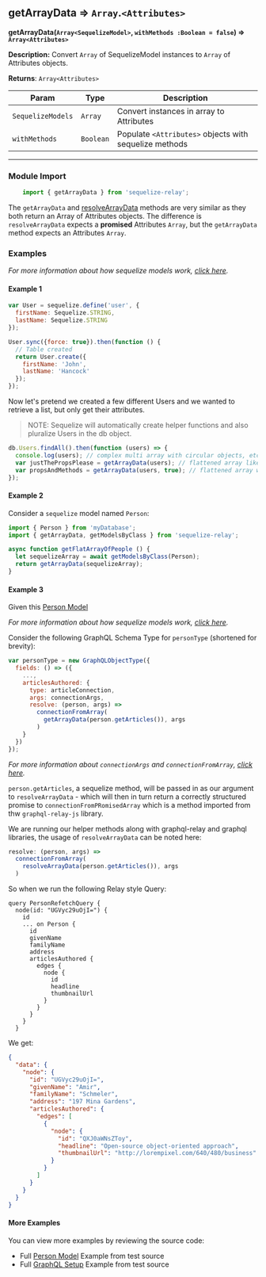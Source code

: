 ## getArrayData ⇒ `Array`.`<Attributes>`

**getArrayData(`Array<SequelizeModel>`, `withMethods :Boolean = false`) ⇒ `Array<Attributes>`**

**Description:** Convert `Array` of SequelizeModel instances to `Array` of Attributes objects.

**Returns**: `Array<Attributes>`


| Param           	| Type      	| Description                           	                |
|------------------	|-----------	|---------------------------------------	                |
| `SequelizeModels` | `Array`   	| Convert instances in array to Attributes                |
| `withMethods`    	| `Boolean` 	| Populate `<Attributes>` objects with sequelize methods  |


----


### Module Import
```javascript
    import { getArrayData } from 'sequelize-relay';
```


The `getArrayData` and [resolveArrayData](resolveArrayData.md) methods are very similar as they both return
an Array of Attributes objects.  The difference is `resolveArrayData` expects a **promised**
Attributes `Array`, but the `getArrayData` method expects an Attributes `Array`.

### Examples
*For more information about how sequelize models work, [click here](http://docs.sequelizejs.com/en/latest/docs/models-definition/).*

#### Example 1

```javascript
var User = sequelize.define('user', {
  firstName: Sequelize.STRING,
  lastName: Sequelize.STRING
});

User.sync({force: true}).then(function () {
  // Table created
  return User.create({
    firstName: 'John',
    lastName: 'Hancock'
  });
});
```

Now let's pretend we created a few different Users and we wanted to retrieve a list, but only get their attributes.

> NOTE: Sequelize will automatically create helper functions and also pluralize Users in the db object.

```javascript
db.Users.findAll().then(function (users) => {
  console.log(users); // complex multi array with circular objects, etc. good for some use-cases.
  var justThePropsPlease = getArrayData(users); // flattened array like the SQL table.
  var propsAndMethods = getArrayData(users, true); // flattened array with only getters/setters excluding static methods.
});
```

#### Example 2

Consider a `sequelize` model named `Person`:

```javascript
import { Person } from 'myDatabase';
import { getArrayData, getModelsByClass } from 'sequelize-relay';

async function getFlatArrayOfPeople () {
  let sequelizeArray = await getModelsByClass(Person);
  return getArrayData(sequelizeArray);
}
```

#### Example 3
Given this [Person Model](../../sequelize/models/Person.js)

*For more information about how sequelize models work, [click here](http://docs.sequelizejs.com/en/latest/docs/models-definition/).*

Consider the following GraphQL Schema Type for `personType` (shortened for brevity):


```javascript
var personType = new GraphQLObjectType({
  fields: () => ({
    ...,
    articlesAuthored: {
      type: articleConnection,
      args: connectionArgs,
      resolve: (person, args) =>
        connectionFromArray(
          getArrayData(person.getArticles()), args
        )
    }
  })
});
```
*For more information about `connectionArgs` and `connectionFromArray`, [click here](https://github.com/graphql/graphql-relay-js#connections).*

`person.getArticles`, a sequelize method, will be passed in as our argument
to `resolveArrayData` - which will then in turn return a correctly
structured promise to `connectionFromPRomisedArray` which is a method
imported from thw `graphql-relay-js` library.

We are running our helper methods along with graphql-relay and graphql
libraries, the usage of `resolveArrayData` can be noted here:

```javascript
resolve: (person, args) =>
  connectionFromArray(
    resolveArrayData(person.getArticles()), args
  )
```

So when we run the following Relay style Query:

```
query PersonRefetchQuery {
  node(id: "UGVyc29uOjI=") {
    id
    ... on Person {
      id
      givenName
      familyName
      address
      articlesAuthored {
        edges {
          node {
            id
            headline
            thumbnailUrl
          }
        }
      }
    }
  }
```

We get:

```json
{
  "data": {
    "node": {
      "id": "UGVyc29uOjI=",
      "givenName": "Amir",
      "familyName": "Schmeler",
      "address": "197 Mina Gardens",
      "articlesAuthored": {
        "edges": [
          {
            "node": {
              "id": "QXJ0aWNsZToy",
              "headline": "Open-source object-oriented approach",
              "thumbnailUrl": "http://lorempixel.com/640/480/business"
            }
          }
        ]
      }
    }
  }
}
```

#### More Examples

You can view more examples by reviewing the source code:

- Full [Person Model](../../sequelize/models/Person.js) Example from test source
- Full [GraphQL Setup](../../src/data/__tests__/connections.js) Example from test source
